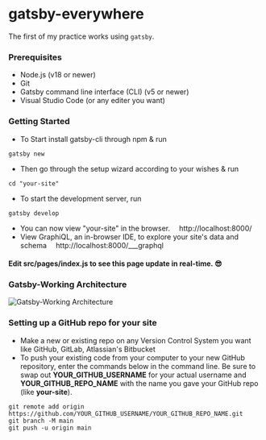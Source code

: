 # gatsby-everywhere
The first of my practice works using `gatsby`.

### Prerequisites
-    Node.js (v18 or newer)
-    Git
-    Gatsby command line interface (CLI) (v5 or newer)
-    Visual Studio Code (or any editer you want)

### Getting Started

- To Start install gatsby-cli through npm & run
```shell
gatsby new
```
- Then go through the setup wizard according to your wishes & run
```shell
cd "your-site"
```
- To start the development server, run
```shell
gatsby develop
```

- You can now view "your-site" in the browser.
⠀
  http://localhost:8000/
⠀
- View GraphiQL, an in-browser IDE, to explore your site's data and
schema
⠀
  http://localhost:8000/___graphql

#### Edit src/pages/index.js to see this page update in real-time. 😎

### Gatsby-Working Architecture

![Gatsby-Working Architecture](https://www.gatsbyjs.com/static/0fd27b745c1de708f034eaf97c4416e0/d61c2/deployment-workflow.png)


### Setting up a GitHub repo for your site

- Make a new or existing repo on any Version Control System you want like GitHub, GitLab, Atlassian's Bitbucket
- To push your existing code from your computer to your new GitHub repository, enter the commands below in the command line. Be sure to swap out **YOUR_GITHUB_USERNAME** for your actual username and **YOUR_GITHUB_REPO_NAME** with the name you gave your GitHub repo (like **your-site**).

```shell
git remote add origin https://github.com/YOUR_GITHUB_USERNAME/YOUR_GITHUB_REPO_NAME.git
git branch -M main
git push -u origin main
```



